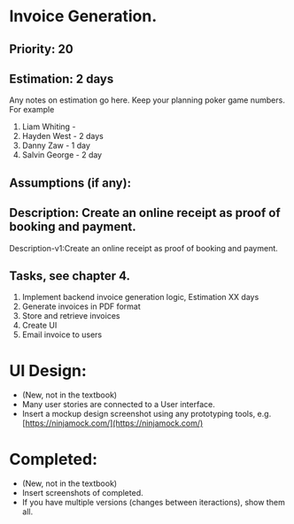 # Invoice Generation.

## Priority: 20

## Estimation: 2 days
Any notes on estimation go here. Keep your planning poker game numbers. For example
1. Liam Whiting - 
2. Hayden West - 2 days
3. Danny Zaw - 1 day
4. Salvin George - 2 day

## Assumptions (if any):

## Description: Create an online receipt as proof of booking and payment.

Description-v1:Create an online receipt as proof of booking and payment.

## Tasks, see chapter 4.

1. Implement backend invoice generation logic, Estimation XX days
2. Generate invoices in PDF format
3. Store and retrieve invoices
4. Create UI
5. Email invoice to users



# UI Design:
* (New, not in the textbook) 
* Many user stories are connected to a User interface.
* Insert a mockup design screenshot using any prototyping tools, e.g. [https://ninjamock.com/](https://ninjamock.com/)

# Completed:
* (New, not in the textbook) 
* Insert screenshots of completed. 
* If you have multiple versions (changes between iteractions), show them all.

